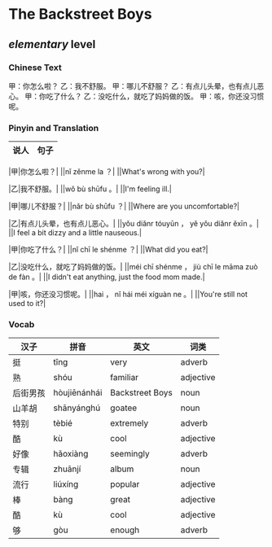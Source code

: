 # The Backstreet Boys
## *elementary* level

### Chinese Text
甲：你怎么啦？
乙：我不舒服。
甲：哪儿不舒服？
乙：有点儿头晕，也有点儿恶心。
甲：你吃了什么？
乙：没吃什么，就吃了妈妈做的饭。
甲：咳，你还没习惯呢。

### Pinyin and Translation
|说人|句子|
|----|----|

|甲|你怎么啦？|
||nǐ zěnme la ？|
||What's wrong with you?|

|乙|我不舒服。|
||wǒ bù shūfu 。|
||I'm feeling ill.|

|甲|哪儿不舒服？|
||nǎr bù shūfu ？|
||Where are you uncomfortable?|

|乙|有点儿头晕，也有点儿恶心。|
||yǒu diǎnr tóuyūn ， yě yǒu diǎnr ěxīn 。|
||I feel a bit dizzy and a little nauseous.|

|甲|你吃了什么？|
||nǐ chī le shénme ？|
||What did you eat?|

|乙|没吃什么，就吃了妈妈做的饭。|
||méi chī shénme ， jiù chī le māma zuò de fàn 。|
||I didn't eat anything, just the food mom made.|

|甲|咳，你还没习惯呢。|
||hai ， nǐ hái méi xíguàn ne 。|
||You're still not used to it?|
### Vocab
|汉子|拼音|英文|词类|
|----|----|----|----|
|挺|tǐng|very|adverb|
|熟|shóu|familiar|adjective|
|后街男孩|hòujiēnánhái|Backstreet Boys|noun|
|山羊胡|shānyánghú|goatee|noun|
|特别|tèbié|extremely|adverb|
|酷|kù|cool|adjective|
|好像|hǎoxiàng|seemingly|adverb|
|专辑|zhuānjí|album|noun|
|流行|liúxíng|popular|adjective|
|棒|bàng|great|adjective|
|酷|kù|cool|adjective|
|够|gòu|enough|adverb|